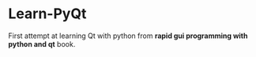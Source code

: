 Learn-PyQt
==========

First attempt at learning Qt with python from <b>rapid gui programming with python and qt</b> book.

